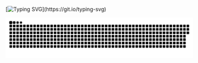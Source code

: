 [![Typing SVG](https://readme-typing-svg.demolab.com?font=Quattrocento&weight=900&size=30&pause=1000&color=55B7E9&random=false&width=435&height=100&lines=Ol%C3%A1%2C+eu+sou+o+Felipe!)](https://git.io/typing-svg)




<picture align="center">
  <source media="(prefers-color-scheme: dark)" srcset="https://raw.githubusercontent.com/FeliipeReis/FeliipeReis/output/github-contribution-grid-snake-dark.svg">
  <source media="(prefers-color-scheme: light)" srcset="https://raw.githubusercontent.com/FeliipeReis/FeliipeReis/output/github-contribution-grid-snake-dark.svg">
  <img align="center" alt="github contribution grid snake animation" src="https://raw.githubusercontent.com/FeliipeReis/FeliipeReis/output/github-contribution-grid-snake.svg">
</picture>
